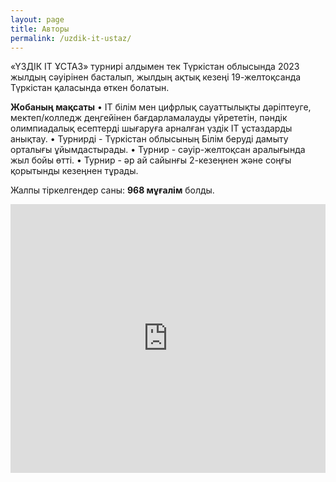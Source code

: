 ```yaml
---
layout: page
title: Авторы
permalink: /uzdik-it-ustaz/
---
```


«ҮЗДІК IT ҰСТАЗ» турнирі алдымен тек Түркістан облысында 2023 жылдың сәуірінен басталып, жылдың ақтық кезеңі 19-желтоқсанда Түркістан қаласында өткен болатын.

**Жобаның мақсаты**
• IT білім мен цифрлық сауаттылықты дәріптеуге, мектеп/колледж деңгейінен бағдарламалауды үйрететін, пәндік олимпиадалық есептерді шығаруға арналған үздік IT ұстаздарды анықтау.
• Турнирді - Түркістан облысының Білім беруді дамыту орталығы ұйымдастырады.
• Турнир - сәуір-желтоқсан аралығында жыл бойы өтті.
• Турнир - әр ай сайынғы 2-кезеңнен және соңғы қорытынды кезеңнен тұрады.

Жалпы тіркелгендер саны: **968 мұғалім** болды.

<iframe src="https://docs.google.com/spreadsheets/d/e/2PACX-1vQLZKvtEHJC4rv8JWTZjAmR1y7Yah1qtDADHgbWW2Vk96QY1XTB4JoQiZ6t6EM9zDyB6KJu6oQwlDvX/pubchart?oid=784489035&amp;format=interactive" 
        width="100%" 
        height="430" 
        frameborder="0" 
        marginheight="0" 
        marginwidth="0" 
        style="border: 0">
    Жүктелуде…
</iframe>
  
